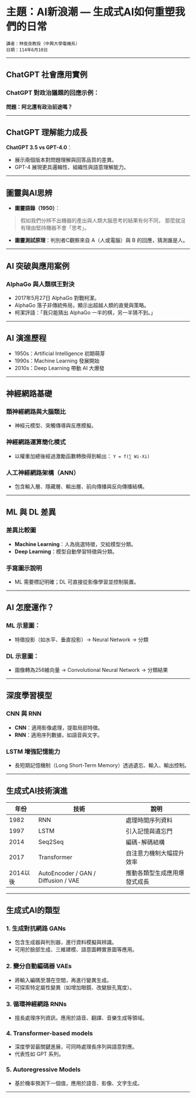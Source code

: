 # 主題：AI新浪潮 — 生成式AI如何重塑我們的日常

    講者：林俊良教授（中興大學電機系）
    日期：114年6月10日


---



## ChatGPT 社會應用實例

### ChatGPT 對政治議題的回應示例：

**問題：阿北還有政治前途嗎？**

---

## ChatGPT 理解能力成長

**ChatGPT 3.5 vs GPT-4.0**：

* 展示兩個版本對問題理解與回答品質的差異。
* GPT-4 展現更具邏輯性、組織性與語意理解能力。

---

## 圖靈與AI思辨

* **圖靈語錄（1950）**：

> 假如我們分辨不出機器的產出與人類大腦思考的結果有何不同，
> 那麼就沒有理由堅持機器不會「思考」。

* **圖靈測試原理**：判別者C觀察來自 A（人或電腦）與 B 的回應，猜測誰是人。

---

## AI 突破與應用案例

### AlphaGo 與人類棋王對決

* 2017年5月27日 AlphaGo 對戰柯潔。
* AlphaGo 落子非傳統佈局，顯示出超越人類的直覺與策略。
* 柯潔評語：「我只能猜出 AlphaGo 一半的棋，另一半猜不到。」

---

## AI 演進歷程

* 1950s：Artificial Intelligence 初期萌芽
* 1990s：Machine Learning 發展開始
* 2010s：Deep Learning 帶動 AI 大爆發

---

## 神經網路基礎

### 類神經網路與大腦類比

* 神經元模型、突觸傳導與反應模擬。

### 神經網路運算簡化模式

* 以權重加總後經過激勵函數轉換得到輸出：
  `Y = f(∑ Wi·Xi)`

### 人工神經網路架構（ANN）

* 包含輸入層、隱藏層、輸出層、前向傳播與反向傳播結構。

---

## ML 與 DL 差異

### 差異比較圖

* **Machine Learning**：人為挑選特徵，交給模型分類。
* **Deep Learning**：模型自動學習特徵與分類。

### 手寫圖示說明

* ML 需要標記明確；DL 可直接從影像學習並控制裝置。

---

## AI 怎麼運作？

### ML 示意圖：

* 特徵投影（如水平、垂直投影）→ Neural Network → 分類

### DL 示意圖：

* 圖像轉為256維向量 → Convolutional Neural Network → 分類結果

---

## 深度學習模型

### CNN 與 RNN

* **CNN**：適用影像處理，提取局部特徵。
* **RNN**：適用序列數據，如語音與文字。

### LSTM 增強記憶能力

* 長短期記憶機制（Long Short-Term Memory）透過遺忘、輸入、輸出控制。

---

## 生成式AI技術演進

| 年份     | 技術                                  | 說明             |
| ------ | ----------------------------------- | -------------- |
| 1982   | RNN                                 | 處理時間序列資料       |
| 1997   | LSTM                                | 引入記憶與遺忘門       |
| 2014   | Seq2Seq                             | 編碼-解碼結構        |
| 2017   | Transformer                         | 自注意力機制大幅提升效率   |
| 2014以後 | AutoEncoder / GAN / Diffusion / VAE | 推動各類型生成應用爆發式成長 |

---

## 生成式AI的類型

### 1. 生成對抗網路 GANs

* 包含生成器與判別器，進行資料模擬與辨識。
* 可用於臉部生成、三維建模、語意圖轉實景圖等應用。

### 2. 變分自動編碼器 VAEs

* 將輸入編碼至潛在空間，再進行變異生成。
* 可探索特定屬性變異（如增加眼鏡、改變臉孔寬度）。

### 3. 循環神經網路 RNNs

* 擅長處理序列資訊，應用於語音、翻譯、音樂生成等領域。

### 4. Transformer-based models

* 深度學習最關鍵進展，可同時處理長序列與語意對應。
* 代表性如 GPT 系列。

### 5. Autoregressive Models

* 基於機率預測下一個值，應用於語音、影像、文字生成。

---

